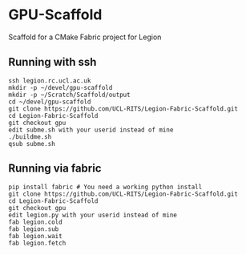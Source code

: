 # GPU-Scaffold
Scaffold for a CMake Fabric project for Legion

## Running with ssh

```
ssh legion.rc.ucl.ac.uk
mkdir -p ~/devel/gpu-scaffold
mkdir -p ~/Scratch/Scaffold/output
cd ~/devel/gpu-scaffold
git clone https://github.com/UCL-RITS/Legion-Fabric-Scaffold.git
cd Legion-Fabric-Scaffold
git checkout gpu
edit subme.sh with your userid instead of mine
./buildme.sh
qsub subme.sh
```

## Running via fabric

```
pip install fabric # You need a working python install
git clone https://github.com/UCL-RITS/Legion-Fabric-Scaffold.git
cd Legion-Fabric-Scaffold
git checkout gpu
edit legion.py with your userid instead of mine
fab legion.cold
fab legion.sub
fab legion.wait
fab legion.fetch
```
